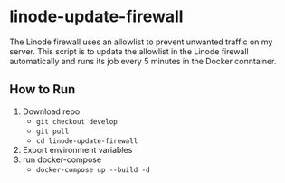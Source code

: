 # linode-update-firewall

The Linode firewall uses an allowlist to prevent unwanted traffic on my server. This script is to update the allowlist in the Linode firewall automatically and runs its job every 5 minutes in the Docker conntainer.

## How to Run

1. Download repo
    - `git checkout develop`
    - `git pull`
    - `cd linode-update-firewall`
2. Export environment variables
3. run docker-compose
    - `docker-compose up --build -d`
